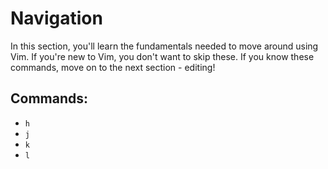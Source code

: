 # Navigation

In this section, you'll learn the fundamentals needed to move around using Vim. If you're new to Vim, you don't want to skip these. If you know these commands, move on to the next section - editing!

## Commands:
- `h`
- `j`
- `k`
- `l`